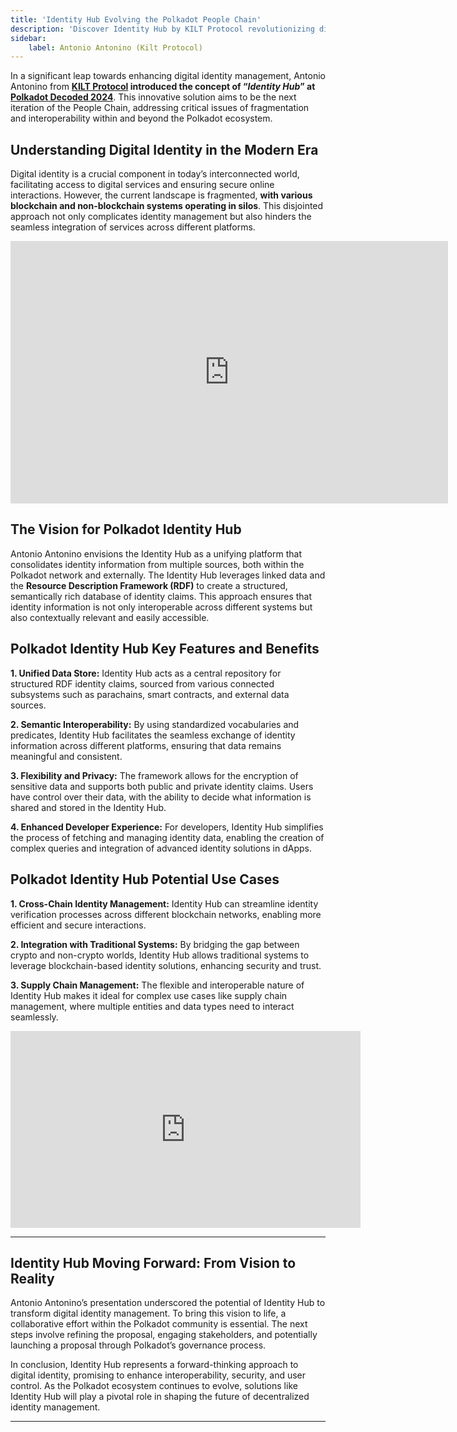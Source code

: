 ```yaml
---
title: 'Identity Hub Evolving the Polkadot People Chain'
description: 'Discover Identity Hub by KILT Protocol revolutionizing digital identity with seamless interoperability and enhanced security within the Polkadot ecosystem.'
sidebar:
    label: Antonio Antonino (Kilt Protocol)
---
```

In a significant leap towards enhancing digital identity management, Antonio Antonino from **[KILT Protocol](https://dablock.com/dapps/kilt-protocol/) introduced the concept of “*Identity Hub*” at [Polkadot Decoded 2024](https://dablock.com/web3-events/polkadot-decoded/)**. This innovative solution aims to be the next iteration of the People Chain, addressing critical issues of fragmentation and interoperability within and beyond the Polkadot ecosystem.

Understanding Digital Identity in the Modern Era
------------------------------------------------

Digital identity is a crucial component in today’s interconnected world, facilitating access to digital services and ensuring secure online interactions. However, the current landscape is fragmented, **with various blockchain and non-blockchain systems operating in silos**. This disjointed approach not only complicates identity management but also hinders the seamless integration of services across different platforms.

<iframe allowfullscreen="allowfullscreen" frameborder="0" height="420" src="https://docs.google.com/presentation/d/e/2PACX-1vQaBM61kZrFOVbviH-RjiVKL6lqgBYr3oWVziPjaLVtfukU6enU3bRa7htSyxFqoSwdfiN2iCEhAJqu/embed?start=false&loop=false&delayms=60000" width="700"></iframe>

The Vision for Polkadot Identity Hub
------------------------------------

Antonio Antonino envisions the Identity Hub as a unifying platform that consolidates identity information from multiple sources, both within the Polkadot network and externally. The Identity Hub leverages linked data and the **Resource Description Framework (RDF)** to create a structured, semantically rich database of identity claims. This approach ensures that identity information is not only interoperable across different systems but also contextually relevant and easily accessible.

Polkadot Identity Hub Key Features and Benefits
-----------------------------------------------

**1. Unified Data Store:** Identity Hub acts as a central repository for structured RDF identity claims, sourced from various connected subsystems such as parachains, smart contracts, and external data sources.

**2. Semantic Interoperability:** By using standardized vocabularies and predicates, Identity Hub facilitates the seamless exchange of identity information across different platforms, ensuring that data remains meaningful and consistent.

**3. Flexibility and Privacy:** The framework allows for the encryption of sensitive data and supports both public and private identity claims. Users have control over their data, with the ability to decide what information is shared and stored in the Identity Hub.

**4. Enhanced Developer Experience:** For developers, Identity Hub simplifies the process of fetching and managing identity data, enabling the creation of complex queries and integration of advanced identity solutions in dApps.

Polkadot Identity Hub Potential Use Cases
-----------------------------------------

**1. Cross-Chain Identity Management:** Identity Hub can streamline identity verification processes across different blockchain networks, enabling more efficient and secure interactions.

**2. Integration with Traditional Systems:** By bridging the gap between crypto and non-crypto worlds, Identity Hub allows traditional systems to leverage blockchain-based identity solutions, enhancing security and trust.

**3. Supply Chain Management:** The flexible and interoperable nature of Identity Hub makes it ideal for complex use cases like supply chain management, where multiple entities and data types need to interact seamlessly.

<iframe allowfullscreen="allowfullscreen" frameborder="0" height="315" src="https://www.youtube.com/embed/Kn96bAwf8K0?si=EJNrD-DHS3MfIGwL" title="YouTube video player" width="560"></iframe>

- - - - - -

Identity Hub Moving Forward: From Vision to Reality
---------------------------------------------------

Antonio Antonino’s presentation underscored the potential of Identity Hub to transform digital identity management. To bring this vision to life, a collaborative effort within the Polkadot community is essential. The next steps involve refining the proposal, engaging stakeholders, and potentially launching a proposal through Polkadot’s governance process.

In conclusion, Identity Hub represents a forward-thinking approach to digital identity, promising to enhance interoperability, security, and user control. As the Polkadot ecosystem continues to evolve, solutions like Identity Hub will play a pivotal role in shaping the future of decentralized identity management.

- - - - - -